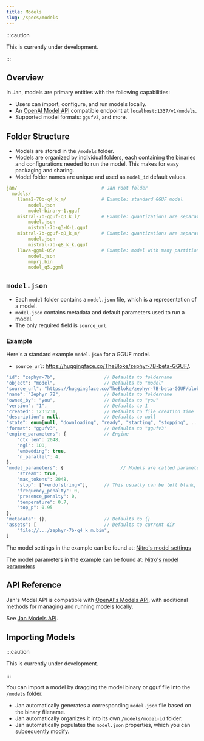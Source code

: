 ```yaml
---
title: Models
slug: /specs/models
---
```


:::caution

This is currently under development.

:::

## Overview

In Jan, models are primary entities with the following capabilities:

- Users can import, configure, and run models locally.
- An [OpenAI Model API](https://platform.openai.com/docs/api-reference/models) compatible endpoint at `localhost:1337/v1/models`.
- Supported model formats: `ggufv3`, and more.

## Folder Structure

- Models are stored in the `/models` folder.
- Models are organized by individual folders, each containing the binaries and configurations needed to run the model. This makes for easy packaging and sharing.
- Model folder names are unique and used as `model_id` default values.

```yaml
jan/                               # Jan root folder
  models/
    llama2-70b-q4_k_m/             # Example: standard GGUF model
        model.json
        model-binary-1.gguf
    mistral-7b-gguf-q3_k_l/        # Example: quantizations are separate folders
        model.json
        mistral-7b-q3-K-L.gguf
    mistral-7b-gguf-q8_k_m/        # Example: quantizations are separate folders
        model.json
        mistral-7b-q8_k_k.gguf
    llava-ggml-Q5/                 # Example: model with many partitions
        model.json
        mmprj.bin
        model_q5.ggml
```

## `model.json`

- Each `model` folder contains a `model.json` file, which is a representation of a model.
- `model.json` contains metadata and default parameters used to run a model.
- The only required field is `source_url`.

### Example

Here's a standard example `model.json` for a GGUF model.

- `source_url`: https://huggingface.co/TheBloke/zephyr-7B-beta-GGUF/.

```js
"id": "zephyr-7b",                  // Defaults to foldername
"object": "model",                  // Defaults to "model"
"source_url": "https://huggingface.co/TheBloke/zephyr-7B-beta-GGUF/blob/main/zephyr-7b-beta.Q4_K_M.gguf",
"name": "Zephyr 7B",                // Defaults to foldername
"owned_by": "you",                  // Defaults to "you"
"version": "1",                     // Defaults to 1
"created": 1231231,                 // Defaults to file creation time
"description": null,                // Defaults to null
"state": enum[null, "downloading", "ready", "starting", "stopping", ...]
"format": "ggufv3",                 // Defaults to "ggufv3"
"engine_parameters": {              // Engine
    "ctx_len": 2048,
    "ngl": 100,
    "embedding": true,
    "n_parallel": 4,
},
"model_parameters": {                     // Models are called parameters
    "stream": true,
    "max_tokens": 2048,
    "stop": ["<endofstring>"],      // This usually can be left blank, only used with specific need from model author
    "frequency_penalty": 0,
    "presence_penalty": 0,
    "temperature": 0.7,
    "top_p": 0.95
},
"metadata": {},                     // Defaults to {}
"assets": [                         // Defaults to current dir
    "file://.../zephyr-7b-q4_k_m.bin",
]
```

The model settings in the example can be found at: [Nitro's model settings](https://nitro.jan.ai/features/load-unload#table-of-parameters)

The model parameters in the example can be found at: [Nitro's model parameters](https://nitro.jan.ai/api-reference#tag/Chat-Completion)

## API Reference

Jan's Model API is compatible with [OpenAI's Models API](https://platform.openai.com/docs/api-reference/models), with additional methods for managing and running models locally.

See [Jan Models API](https://jan.ai/api-reference#tag/Models).

## Importing Models

:::caution

This is currently under development.

:::

You can import a model by dragging the model binary or gguf file into the `/models` folder.

- Jan automatically generates a corresponding `model.json` file based on the binary filename.
- Jan automatically organizes it into its own `/models/model-id` folder.
- Jan automatically populates the `model.json` properties, which you can subsequently modify.
